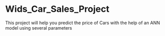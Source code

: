 # Wids_Car_Sales_Project
This project will help you predict the price of Cars with the help of an ANN model using several parameters
